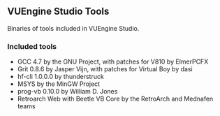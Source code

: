 ## VUEngine Studio Tools

Binaries of tools included in VUEngine Studio.

### Included tools

- GCC 4.7 by the GNU Project, with patches for V810 by ElmerPCFX
- Grit 0.8.6 by Jasper Vijn, with patches for Virtual Boy by dasi
- hf-cli 1.0.0.0 by thunderstruck
- MSYS by the MinGW Project
- prog-vb 0.10.0 by William D. Jones
- Retroarch Web with Beetle VB Core by the RetroArch and Mednafen teams